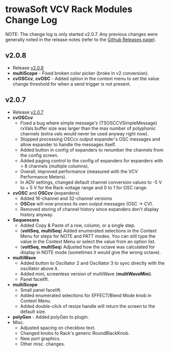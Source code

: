 # trowaSoft VCV Rack Modules Change Log

NOTE: The change log is only started v2.0.7. Any previous changes were generally noted in the release notes (refer to the [Github Releases page](https://github.com/j4s0n-c/trowaSoft-VCV/releases)).

## v2.0.8
- Release [v2.0.8](https://github.com/j4s0n-c/trowaSoft-VCV/releases/tag/v2.0.8)
- **multiScope** - Fixed broken color picker (broke in v2 conversion).
- **cvOSCcv**, **cvOSC** - Added option in the context menu to set the value change threshold for when a send trigger is not present.


## v2.0.7 
- Release [v2.0.7](https://github.com/j4s0n-c/trowaSoft-VCV/releases/tag/v2.0.7)
- **cvOSCcv**
	- Fixed a bug where simple message's (TSOSCCVSimpleMessage) rxVals buffer size was larger than the max number of polyphonic channels (extra vals would never be used anyway right now).
	- Stopped processing OSCcv output expander's OSC messages and allow expander to handle the messages itself.  
	- Added button in config of expanders to renumber the channels from the config screen.
	- Added paging control to the config of expanders for expanders with > 8 channels (multiple columns).
	- Overall, improved performance (measured with the VCV Performance Meters).
	- In ADV settings, changed default channel conversion values to -5 V to + 5 V for the Rack voltage range and 0 to 1 for OSC range.
- **cvOSC** and **OSCcv** (expanders)
	- Added 16-channel and 32-channel versions
	- **OSCcv** will now process its own output messages (OSC -> CV).
	- Removed storing of channel history since expanders don't display history anyway.
- **Sequencers**
	- Added Copy & Paste of a row, column, or a single step.
	- (**voltSeq**, **multiSeq**) Added enumerated selections in the Context Menu for steps for NOTE and PATT modes. You can still type the value in the Context Menu or select the value from an option list.
	- (**voltSeq**, **multiSeq**) Adjusted how the octave was calculated for display in NOTE mode (sometimes it would give the wrong octave).
- **multiWave**
	- Added button to Oscillator 2 and Oscillator 3 to sync directly with the oscillator above it.
	- Added mini, screenless version of multiWave (**mulitWaveMini**).
	- Panel facelift.
- **multiScope**
	- Small panel facelift.
	- Added enumerated selections for EFFECT/Blend Mode knob in Context Menu. 
	- Added double-click of resize handle will return the screen to the default size.
- **polyGen** - Added polyGen to plugin.
- Misc.
	- Adjusted spacing on checkbox text.
	- Changed knobs to Rack's generic RoundBlackKnob.
	- New port graphics.
	- Other misc. changes.
